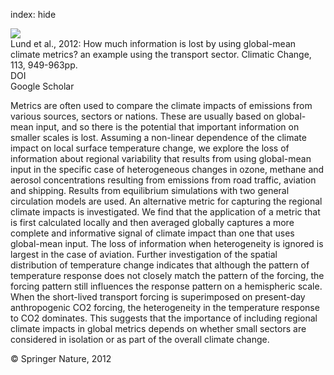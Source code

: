 index: hide

<div class="Citation">
    <div class="Citation-thumb CitationThumb-linked"  data-href="https://doi.org/10.1007/s10584-011-0391-3">
      <img src="https://static.claimspace.cloud/climate-study-static/refs/thumbs/8/Lund_et_al_2012-thumb.png" />
    </div>

  <div class="Citation-body">
    <div class="Citation-text">Lund et al., 2012: How much information is lost by using global-mean climate metrics? an example using the transport sector. <span class="Article-journal">Climatic Change, </span><span class="Article-volume">113, </span>949-963pp.</div>
    <div class="Citation-links">
      <div class="CitationLink" data-href="https://doi.org/10.1007/s10584-011-0391-3">
        <div class="CitationLink-icon CitationLink-Doi"></div>
        <div class="CitationLink-text">DOI</div>
      </div>
      <div class="CitationLink" data-href="https://scholar.google.com/scholar?q=10.1007/s10584-011-0391-3">
        <div class="CitationLink-icon CitationLink-Scholar"></div>
        <div class="CitationLink-text">Google Scholar</div>
      </div>
    </div>
  </div>
</div>

Metrics are often used to compare the climate impacts of emissions from various sources, sectors or nations. These are usually based on global-mean input, and so there is the potential that important information on smaller scales is lost. Assuming a non-linear dependence of the climate impact on local surface temperature change, we explore the loss of information about regional variability that results from using global-mean input in the specific case of heterogeneous changes in ozone, methane and aerosol concentrations resulting from emissions from road traffic, aviation and shipping. Results from equilibrium simulations with two general circulation models are used. An alternative metric for capturing the regional climate impacts is investigated. We find that the application of a metric that is first calculated locally and then averaged globally captures a more complete and informative signal of climate impact than one that uses global-mean input. The loss of information when heterogeneity is ignored is largest in the case of aviation. Further investigation of the spatial distribution of temperature change indicates that although the pattern of temperature response does not closely match the pattern of the forcing, the forcing pattern still influences the response pattern on a hemispheric scale. When the short-lived transport forcing is superimposed on present-day anthropogenic CO2 forcing, the heterogeneity in the temperature response to CO2 dominates. This suggests that the importance of including regional climate impacts in global metrics depends on whether small sectors are considered in isolation or as part of the overall climate change.

<div class="Citation-copy">
&copy; Springer Nature, 2012
</div>